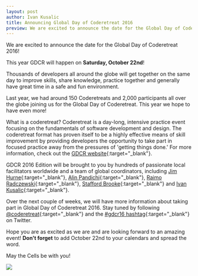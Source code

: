 ```yaml
---
layout: post
author: Ivan Kusalic
title: Announcing Global Day of Coderetreat 2016
preview: We are excited to announce the date for the Global Day of Coderetreat 2016! This year GDCR will happen on <strong>Saturday, October 22nd</strong>!
---
```

We are excited to announce the date for the Global Day of Coderetreat 2016!


This year GDCR will happen on **Saturday, October 22nd**!

Thousands of developers all around the globe will get together on the same day to improve skills, share knowledge, practice together and generally have great time in a safe and fun environment.

Last year, we had around 150 Coderetreats and 2,000 participants all over the globe joining us for the Global Day of Coderetreat. This year we hope to have even more!

What is a coderetreat? Coderetreat is a day­-long, intensive practice event focusing on the fundamentals of software development and design. The coderetreat format has proven itself to be a highly effective means of skill improvement by providing developers the opportunity to take part in focused practice away from the pressures of 'getting things done.' For more information, check out the [GDCR website](http://gdcr.coderetreat.org/){:target="_blank"}.

GDCR 2016 Edition will be brought to you by hundreds of passionate local facilitators worldwide and a team of global coordinators, including [Jim Hurne](https://twitter.com/jthurne){:target="_blank"}, [Alin Pandichi](https://twitter.com/alinpandichi){:target="_blank"}, [Raimo Radczewski](https://twitter.com/rradczewski){:target="_blank"}, [Stafford Brooke](https://twitter.com/srbiv){:target="_blank"} and [Ivan Kusalic](https://twitter.com/ikusalic){:target="_blank"}.

Over the next couple of weeks, we will have more information about taking part in Global Day of Coderetreat 2016. Stay tuned by following [@coderetreat](https://twitter.com/coderetreat){:target="_blank"} and the [#gdcr16 hashtag](https://twitter.com/search/?q=%23gdcr16){:target="_blank"} on Twitter.

Hope you are as excited as we are and are looking forward to an amazing event! **Don't forget** to add October 22nd to your calendars and spread the word.

May the Cells be with you!

![](https://lh3.googleusercontent.com/AXQI_kdSgso4BAo6gtAomkKsX6Auzg4lU0_sFAO-MpFCtuJn6NVUODRzEfetYB_l1wE3mOXQDpOuq1xXPrziZLM8pt2YF6ZQEGnRYqwVhr8uXxYncConlOE2qlgdXCZsKw)
